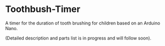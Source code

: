 # Toothbush-Timer
A timer for the duration of tooth brushing for children based on an Arduino Nano.

(Detailed description and parts list is in progress and will follow soon).
